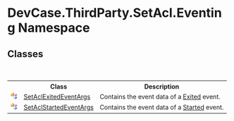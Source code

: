# DevCase.ThirdParty.SetAcl.Eventing Namespace
 




## Classes
&nbsp;<table><tr><th></th><th>Class</th><th>Description</th></tr><tr><td>![Public class](media/pubclass.gif "Public class")</td><td><a href="T_DevCase_ThirdParty_SetAcl_Eventing_SetAclExitedEventArgs">SetAclExitedEventArgs</a></td><td>
Contains the event data of a <a href="E_DevCase_ThirdParty_SetAcl_SetAclWrapper_Exited">Exited</a> event.</td></tr><tr><td>![Public class](media/pubclass.gif "Public class")</td><td><a href="T_DevCase_ThirdParty_SetAcl_Eventing_SetAclStartedEventArgs">SetAclStartedEventArgs</a></td><td>
Contains the event data of a <a href="E_DevCase_ThirdParty_SetAcl_SetAclWrapper_Started">Started</a> event.</td></tr></table>&nbsp;
